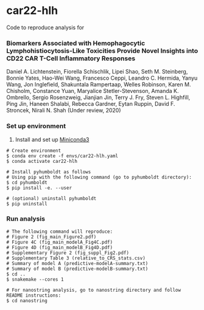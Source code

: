 # car22-hlh
Code to reproduce analysis for 

### Biomarkers Associated with Hemophagocytic Lymphohistiocytosis-Like Toxicities Provide Novel Insights into CD22 CAR T-Cell Inflammatory Responses
Daniel A. Lichtenstein, Fiorella Schischlik, Lipei Shao, Seth M. Steinberg, Bonnie Yates, Hao-Wei Wang, Francesco Ceppi, Leandro C. Hermida, Yanyu Wang, Jon Inglefield, Shakuntala Rampertaap, Welles Robinson, Karen M. Chisholm, Constance Yuan, Maryalice Stetler-Stevenson, Amanda K. Ombrello, Sergio Rosenzweig, Jianjian Jin, Terry J. Fry, Steven L. Highfill, Ping Jin, Haneen Shalabi, Rebecca Gardner, Eytan Ruppin, David F. Stroncek, Nirali N. Shah (Under review, 2020)

### Set up environment
1. Install and set up [Miniconda3](https://docs.conda.io/en/latest/miniconda.html)
```
# Create environment
$ conda env create -f envs/car22-hlh.yaml
$ conda activate car22-hlh

# Install pyhumboldt as follows
# Using pip with the following command (go to pyhumboldt directory):
$ cd pyhumboldt
$ pip install -e. --user

# (optional) uninstall pyhumboldt
$ pip uninstall
```

###  Run analysis
```
# The following command will reproduce:
# Figure 2 (fig_main_Figure2.pdf)
# Figure 4C (fig_main_modelA_Fig4C.pdf)
# Figure 4D (fig_main_modelB_Fig4D.pdf)
# Supplementary Figure 2 (fig_suppl_Fig2.pdf)
# Supplementary Table 3 (relative_to_CRS_stats.csv)
# Summary of model A (predictive-modelA-summary.txt)
# Summary of model B (predictive-modelB-summary.txt)
$ cd ..
$ snakemake --cores 1

# For nanostring analysis, go to nanostring directory and follow README instructions:
$ cd nanostring
```

